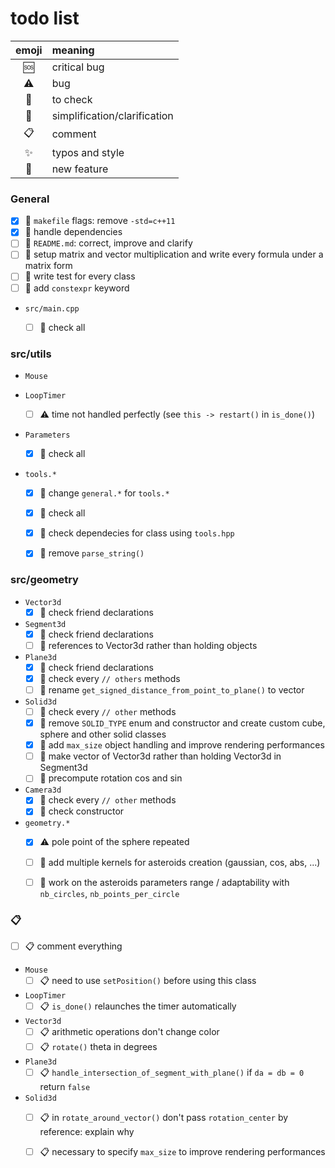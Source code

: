 # todo list

| emoji       | meaning                      |
| :---------: | :--------------------------- |
| :sos:       | critical bug                 |
| :warning:   | bug                          |
| :eyes:      | to check                     |
| :flashlight:| simplification/clarification |
| :clipboard: | comment                      |
| :sparkles:  | typos and style              |
| :tada:      | new feature                  |


### General
- [x] :eyes: `makefile` flags: remove `-std=c++11`
- [x] :flashlight: handle dependencies
- [ ] :tada: `README.md`: correct, improve and clarify
- [ ] :tada: setup matrix and vector multiplication and write every formula under a matrix form
- [ ] :tada: write test for every class
- [ ] :tada: add `constexpr` keyword

* `src/main.cpp`
    - [ ] :eyes: check all


### src/utils

* `Mouse`

* `LoopTimer`
    - [ ] :warning: time not handled perfectly (see `this -> restart()` in `is_done()`)

* `Parameters`
    - [x] :eyes: check all

* `tools.*`
    - [x] :flashlight: change `general.*` for `tools.*`
    - [x] :eyes: check all
    - [x] :flashlight: check dependecies for class using `tools.hpp`
    - [x] :flashlight: remove `parse_string()`


### src/geometry

* `Vector3d`
    - [x] :eyes: check friend declarations

* `Segment3d`
    - [x] :eyes: check friend declarations
    - [ ] :tada: references to Vector3d rather than holding objects

* `Plane3d`
    - [x] :eyes: check friend declarations
    - [x] :eyes: check every `// others` methods
    - [ ] :flashlight: rename `get_signed_distance_from_point_to_plane()` to vector

* `Solid3d`
    - [ ] :eyes: check every `// other` methods
    - [x] :tada: remove `SOLID_TYPE` enum and constructor and create custom cube, sphere and other solid classes
    - [x] :tada: add `max_size` object handling and improve rendering performances
    - [ ] :tada: make vector of Vector3d rather than holding Vector3d in Segment3d
    - [ ] :tada: precompute rotation cos and sin

* `Camera3d`
    - [x] :eyes: check every `// other` methods
    - [x] :eyes: check constructor

* `geometry.*`
    - [x] :warning: pole point of the sphere repeated
    - [ ] :tada: add multiple kernels for asteroids creation (gaussian, cos, abs, ...)
    - [ ] :tada: work on the asteroids parameters range / adaptability with `nb_circles`, `nb_points_per_circle`


### :clipboard:
- [ ] :clipboard: comment everything

* `Mouse`
    - [ ] :clipboard: need to use `setPosition()` before using this class
* `LoopTimer`
    - [ ] :clipboard: `is_done()` relaunches the timer automatically
* `Vector3d`
    - [ ] :clipboard: arithmetic operations don't change color
    - [ ] :clipboard: `rotate()` theta in degrees
* `Plane3d`
    - [ ] :clipboard: `handle_intersection_of_segment_with_plane()` if `da = db = 0` return `false`
* `Solid3d`
    - [ ] :clipboard: in `rotate_around_vector()` don't pass `rotation_center` by reference: explain why
    - [ ] :clipboard: necessary to specify `max_size` to improve rendering performances


